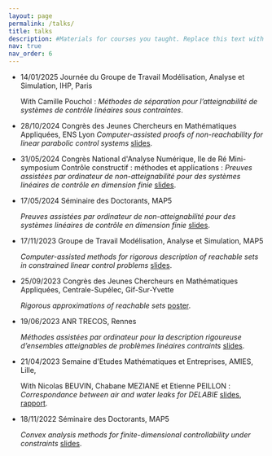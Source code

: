 ```yaml
---
layout: page
permalink: /talks/
title: talks
description: #Materials for courses you taught. Replace this text with your description.
nav: true
nav_order: 6
---
```


- 14/01/2025 Journée du Groupe de Travail Modélisation, Analyse et Simulation, IHP, Paris

  With Camille Pouchol : *Méthodes de séparation pour l’atteignabilité de systèmes de contrôle linéaires sous contraintes*.
  
- 28/10/2024 Congrès des Jeunes Chercheurs en Mathématiques Appliquées, ENS Lyon
  *Computer-assisted proofs of non-reachability for linear parabolic control systems*
  [slides](https://ivan-hasenohr.github.io/assets/pdf/241028_CJC_MA.pdf). 

- 31/05/2024 Congrès National d'Analyse Numérique, Ile de Ré
  Mini-symposium Contrôle constructif : méthodes et applications : *Preuves assistées par ordinateur de non-atteignabilité pour des systèmes linéaires de contrôle en dimension finie*
  [slides](https://ivan-hasenohr.github.io/assets/pdf/240531_CANUM.pdf). 

- 17/05/2024 Séminaire des Doctorants, MAP5

  *Preuves assistées par ordinateur de non-atteignabilité pour des systèmes linéaires de contrôle en dimension finie*
  [slides](https://ivan-hasenohr.github.io/assets/pdf/240517_GTE.pdf). 

- 17/11/2023 Groupe de Travail Modélisation, Analyse et Simulation, MAP5

  *Computer-assisted methods for rigorous description of reachable sets in constrained linear control problems*
  [slides](https://ivan-hasenohr.github.io/assets/pdf/231117_GTMAS.pdf). 

- 25/09/2023 Congrès des Jeunes Chercheurs en Mathématiques Appliquées, Centrale-Supélec, Gif-Sur-Yvette
  
  *Rigorous approximations of reachable sets*
  [poster](https://ivan-hasenohr.github.io/assets/pdf/230925_CJC_MA_poster.pdf). 

- 19/06/2023 ANR TRECOS, Rennes

  *Méthodes assistées par ordinateur pour la description rigoureuse d’ensembles atteignables de problèmes linéaires contraints*
  [slides](https://ivan-hasenohr.github.io/assets/pdf/230619_TRECOS.pdf). 

- 21/04/2023 Semaine d'Etudes Mathématiques et Entreprises, AMIES, Lille, 

  With Nicolas BEUVIN, Chabane MEZIANE et Etienne PEILLON : *Correspondance between air and water leaks for DELABIE*
  [slides](https://ivan-hasenohr.github.io/assets/pdf/230421_DELABIE_slides.pdf),
  [rapport](https://ivan-hasenohr.github.io/assets/pdf/230608_DELABIE_rapport.pdf).

- 18/11/2022 Séminaire des Doctorants, MAP5

  *Convex analysis methods for finite-dimensional controllability under constraints*
  [slides](https://ivan-hasenohr.github.io/assets/pdf/221118_GTE.pdf). 
